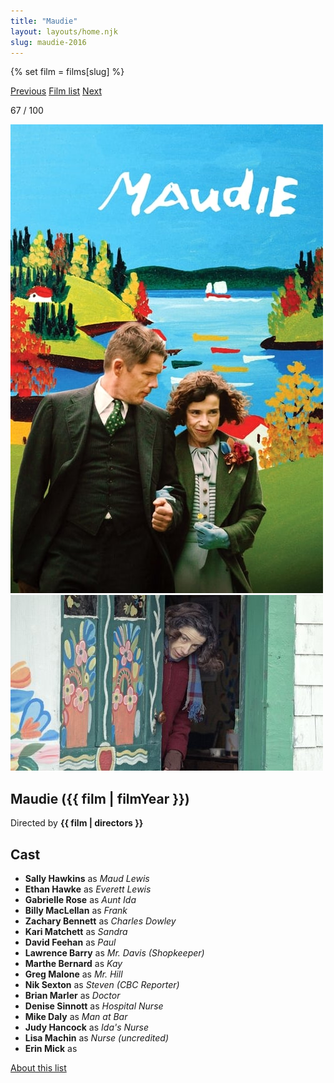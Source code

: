 ```yaml
---
title: "Maudie"
layout: layouts/home.njk
slug: maudie-2016
---
```


{% set film = films[slug] %}

<nav class="films">
  <a class="prev" href="../the-handmaiden-2016">Previous</a>
  <a href="../">Film list</a>
  <a class="next" href="../the-party-2017">Next</a>
</nav>

<p>67 / 100</p>

<article class="film">
  <div class="backdrop-and-poster">
    <img class="poster" src="../films/posters/maudie-2016.jpg" alt="">
    <img class="backdrop" src="../films/backdrops/maudie-2016.jpg" alt="">
  </div>

  <h1>Maudie ({{ film | filmYear }})</h1>

  <p class="director">
    Directed by <strong>{{ film | directors }}</strong>
  </p>


  <h2>
    Cast
  </h2>
  <ul>
            <li><strong>Sally Hawkins</strong> as <em>Maud Lewis</em></li>
        <li><strong>Ethan Hawke</strong> as <em>Everett Lewis</em></li>
        <li><strong>Gabrielle Rose</strong> as <em>Aunt Ida</em></li>
        <li><strong>Billy MacLellan</strong> as <em>Frank</em></li>
        <li><strong>Zachary Bennett</strong> as <em>Charles Dowley</em></li>
        <li><strong>Kari Matchett</strong> as <em>Sandra</em></li>
        <li><strong>David Feehan</strong> as <em>Paul</em></li>
        <li><strong>Lawrence Barry</strong> as <em>Mr. Davis (Shopkeeper)</em></li>
        <li><strong>Marthe Bernard</strong> as <em>Kay</em></li>
        <li><strong>Greg Malone</strong> as <em>Mr. Hill</em></li>
        <li><strong>Nik Sexton</strong> as <em>Steven (CBC Reporter)</em></li>
        <li><strong>Brian Marler</strong> as <em>Doctor</em></li>
        <li><strong>Denise Sinnott</strong> as <em>Hospital Nurse</em></li>
        <li><strong>Mike Daly</strong> as <em>Man at Bar</em></li>
        <li><strong>Judy Hancock</strong> as <em>Ida's Nurse</em></li>
        <li><strong>Lisa Machin</strong> as <em>Nurse (uncredited)</em></li>
        <li><strong>Erin Mick</strong> as <em></em></li>
  </ul>
</article>
<footer>
  <a href="../about">About this list</a>
</footer>
